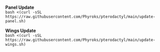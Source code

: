 **Panel Update**<br>
```bash <(curl -sSL https://raw.githubusercontent.com/Phyroks/pterodactyl/main/update-panel.sh)```

**Wings Update**<br>
```bash <(curl -sSL https://raw.githubusercontent.com/Phyroks/pterodactyl/main/update-wings.sh)```
